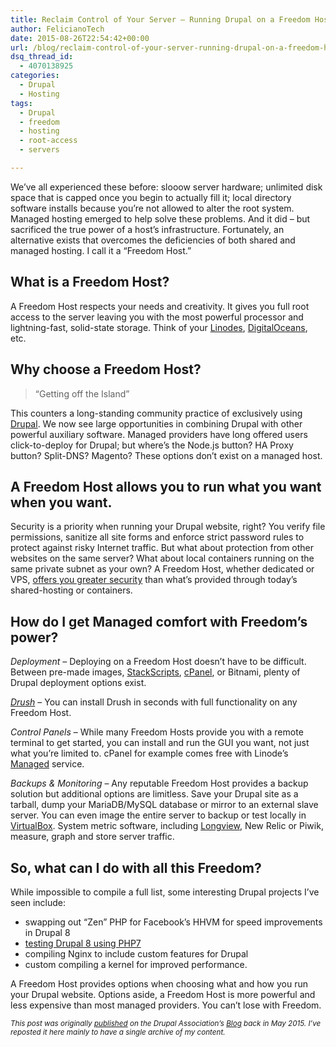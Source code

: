 ```yaml
---
title: Reclaim Control of Your Server – Running Drupal on a Freedom Host
author: FelicianoTech
date: 2015-08-26T22:54:42+00:00
url: /blog/reclaim-control-of-your-server-running-drupal-on-a-freedom-host/
dsq_thread_id:
  - 4070138925
categories:
  - Drupal
  - Hosting
tags:
  - Drupal
  - freedom
  - hosting
  - root-access
  - servers

---
```

We&#8217;ve all experienced these before: slooow server hardware; unlimited disk space that is capped once you begin to actually fill it; local directory software installs because you&#8217;re not allowed to alter the root system. Managed hosting emerged to help solve these problems. And it did &#8211; but sacrificed the true power of a host&#8217;s infrastructure. Fortunately, an alternative exists that overcomes the deficiencies of both shared and managed hosting. I call it a “Freedom Host.”

## What is a Freedom Host?

A Freedom Host respects your needs and creativity. It gives you full root access to the server leaving you with the most powerful processor and lightning-fast, solid-state storage. Think of your <a href="https://www.linode.com/" target="_blank">Linodes</a>, <a href="https://www.digitalocean.com/" target="_blank">DigitalOceans</a>, etc.

## Why choose a Freedom Host?

> &#8220;Getting off the Island&#8221;

This counters a long-standing community practice of exclusively using <a href="https://www.drupal.org/" target="_blank">Drupal</a>. We now see large opportunities in combining Drupal with other powerful auxiliary software. Managed providers have long offered users click-to-deploy for Drupal; but where’s the Node.js button? HA Proxy button? Split-DNS? Magento? These options don&#8217;t exist on a managed host.

## A Freedom Host allows you to run what you want when you want.

Security is a priority when running your Drupal website, right? You verify file permissions, sanitize all site forms and enforce strict password rules to protect against risky Internet traffic. But what about protection from other websites on the same server? What about local containers running on the same private subnet as your own? A Freedom Host, whether dedicated or VPS, [offers you greater security][1] than what&#8217;s provided through today&#8217;s shared-hosting or containers.

## How do I get Managed comfort with Freedom’s power?

_Deployment_ &#8211; Deploying on a Freedom Host doesn&#8217;t have to be difficult. Between pre-made images, [StackScripts][2], [cPanel][3], or Bitnami, plenty of Drupal deployment options exist.

_<a href="https://www.drupal.org/project/drush" target="_blank">Drush</a>_ – You can install Drush in seconds with full functionality on any Freedom Host.

_Control Panels_ &#8211; While many Freedom Hosts provide you with a remote terminal to get started, you can install and run the GUI you want, not just what you&#8217;re limited to. cPanel for example comes free with Linode&#8217;s <a href="https://www.linode.com/managed" target="_blank">Managed</a> service.

_Backups & Monitoring_ &#8211; Any reputable Freedom Host provides a backup solution but additional options are limitless. Save your Drupal site as a tarball, dump your MariaDB/MySQL database or mirror to an external slave server. You can even image the entire server to backup or test locally in [VirtualBox][4]. System metric software, including [Longview][5], New Relic or Piwik, measure, graph and store server traffic.

## So, what can I do with all this Freedom?

While impossible to compile a full list, some interesting Drupal projects I&#8217;ve seen include:

  * swapping out “Zen” PHP for Facebook’s HHVM for speed improvements in Drupal 8
  * <a href="http://www.midwesternmac.com/blogs/jeff-geerling/major-improvements-drupal-vm" target="_blank">testing Drupal 8 using PHP7</a>
  * compiling Nginx to include custom features for Drupal
  * custom compiling a kernel for improved performance.

A Freedom Host provides options when choosing what and how you run your Drupal website. Options aside, a Freedom Host is more powerful and less expensive than most managed providers. You can&#8217;t lose with Freedom.

_<span style="font-size: smaller;">This post was originally <a href="https://assoc.drupal.org/blog/felicianotech/sponsored-post-reclaim-control-your-server-running-drupal-freedom-host" target="_blank">published</a> on the Drupal Association&#8217;s <a href="https://assoc.drupal.org/blog/" target="_blank">Blog</a> back in May 2015. I&#8217;ve reposted it here mainly to have a single archive of my content.</span>_

 [1]: https://zeltser.com/security-risks-and-benefits-of-docker-application/
 [2]: https://www.linode.com/stackscripts
 [3]: http://cpanel.com/
 [4]: https://www.virtualbox.org/
 [5]: https://www.linode.com/longview